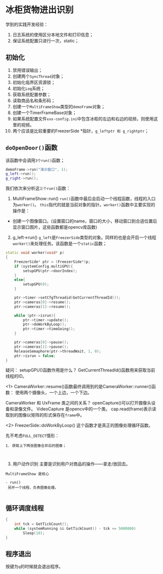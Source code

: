 # 冰柜货物进出识别

学到的实践开发经验：
1. 日志系统的使用区分本地文件和打印信息；
2. 保证系统配置只进行一次，static；



## 初始化
1. 禁用错误输出；
2. 创建两个`SyncThread`对象；
3. 初始化临界区资源锁；
4. 初始化`Log`系统；
5. 获取系统配置参数；
6. 读取商品名和条形码；
7. 创建一个`MultiFrameShow`类型的`demoFrame`对象；
8. 创建一个TimerFrameBase对象；
9. 如果系统配置文件`xxx-config.ini`中包含冰柜的左边和右边的视频，则使用这里的视频。
10. 两个应该是比较重要的FreezerSide *指针，`g_leftptr 和 g_rightptr`；


## `doOpenDoor()`函数
  
该函数中会调用`3个run()`函数；

```cpp
demoFrame->run("演示窗口", 1);
g_left->run();
g_right->run();
```

我们依次来分析这`三个run()`函数：
1. MultiFrameShow::run()
 `run()`函数中最后会启动一个线程函数，线程的入口为`worker()`。
 `this`指代的就是当前对象的指针。`worker()`函数中主要实现的操作是：
 - 创建一个图像窗口。(设置窗口的name，窗口的大小，移动窗口到合适位置后显示窗口图片，这些函数都是opencv库函数)
2. g_left->run()
`g_left`是`FreezerSide`类型的对象。同样的也是会开启一个线程`worker()`来处理任务。该函数是一个`static`函数；
```cpp
static void worker(void* p)
{
	FreezerSide* ptr = (FreezerSide*)p;
	if (systemConfig.multiGPU){
		setupGPU(ptr->doorIndex);
	}
	else{
		setupGPU(0);
	}

	ptr->timer->setCfgThreadid(GetCurrentThreadId());
	ptr->cameras[0]->resume();
	ptr->cameras[1]->resume();

	while (ptr->isrun){
		ptr->timer->update();
		ptr->doWorkByLoop();
		ptr->timer->timeGoing();
	}

	ptr->cameras[0]->pause();
	ptr->cameras[1]->pause();
	ReleaseSemaphore(ptr->threadWait, 1, 0);
	ptr->isrun = false;
}
```
疑问：
setupGPU()函数作用是什么？
GetCurrentThreadId()函数用来获取当前线程的ID。

<1> CameraWorker::resume()函数最终调用到的是CameraWorker::runner()函数：
使用两个摄像头，一个上边，一个下边。

CameraWorker 和 UxFrame 类之间的关系？
openCapture()可以打开摄像头设备和录像文件。
VideoCapture 是opencv中的一个类。
cap.read(frame)表示读取到的图像以矩阵的形式保存在`frame`中。

<2> FreezerSide::doWorkByLoop()
 这个函数才是真正的图像处理循环函数。

先不考虑`FULL_DETECT`情形：
```
1. 获取上下两张图像合并后的图像；
 


```
3. 用户动作识别
 主要是识别用户对商品的操作——拿走/放回去。
```
MultiFrameShow 是核心

- run() 
 另开一个线程，负责图像处理。
 

```


## 循环调度线程

```cpp
{
	int tck = GetTickCount();
	while (systemRunning && GetTickCount() - tck <= 5000000)
		Sleep(10);
}
```




## 程序退出 
 按键为`q`的时候就会退出程序。